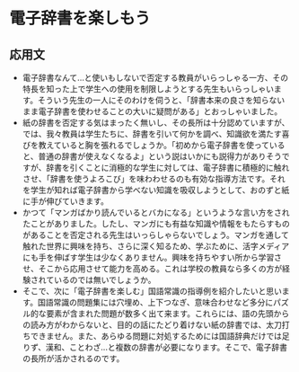 # 電子辞書を楽しもう
## 応用文
* 電子辞書なんて...と使いもしないで否定する教員がいらっしゃる一方、その特長を知った上で学生への使用を制限しようとする先生もいらっしゃいます。そういう先生の一人にそのわけを伺うと、「辞書本来の良さを知らないまま電子辞書を使わせることの大いに疑問がある」とおっしゃいました。
* 紙の辞書を否定する気はまったく無いし、その長所は十分認めていますが、では、我々教員は学生たちに、辞書を引いて何かを調べ、知識欲を満たす喜びを教えていると胸を張れるでしょうか。「初めから電子辞書を使っていると、普通の辞書が使えなくなるよ」という説はいかにも説得力がありそうですが、辞書を引くことに消極的な学生に対しては、電子辞書に積極的に触れさせ、「辞書を使うよろこび」を味わわせるのも有効な指導方法です。それを学生が知れば電子辞書から学べない知識を吸収しようとして、おのずと紙に手が伸びていきます。
* かつて「マンガばかり読んでいるとバカになる」というような言い方をされたことがありました。したし、マンガにも有益な知識や情報をもたらすものがあることを否定される先生はいっらしゃらないでしょう。マンガを通して触れた世界に興味を持ち、さらに深く知るため、学ぶために、活字メディアにも手を伸ばす学生は少なくありません。興味を持ちやすい所から学習させ、そこから応用させて能力を高める。これは学校の教員なら多くの方が経験されているのでは無いでしょうか。
* そこで、次に「電子辞書を楽しむ」国語常識の指導例を紹介したいと思います。国語常識の問題集には穴埋め、上下つなぎ、意味合わせなど多分にパズル的な要素が含まれた問題が数多く出て来ます。これらには、語の先頭からの読み方がわからないと、目的の話にたどり着けない紙の辞書では、太刀打ちできません。また、あらゆる問題に対処するためには国語辞典だけでは足りず、漢和、ことわざ...と複数の辞書が必要になります。そこで、電子辞書の長所が活かされるのです。